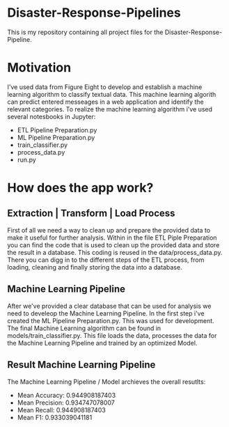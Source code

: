 # Disaster-Response-Pipelines

This is my repository containing all project files for the Disaster-Response-Pipeline.

# Motivation

I've used data from Figure Eight to develop and establish a machine learning algorithm to classify textual data. This machine learning algorith 
can predict entered messeages in a web application and identify the relevant categories. To realize the machine learning algorithm i've used several notesbooks in Jupyter:

* ETL Pipeline Preparation.py
* ML Pipeline Preparation.py
* train_classifier.py
* process_data.py
* run.py

# How does the app work?

## Extraction | Transform | Load Process

First of all we need a way to clean up and prepare the provided data to make it useful for further analysis. Within in the file ETL Piple Preparation you can find the code that is used to clean up the provided data and store the result in a database. This coding is reused in the data/process_data.py. There you can digg in to the different steps of the ETL process, from loading, cleaning and finally storing the data into a database.

## Machine Learning Pipeline

After we've provided a clear database that can be used for analysis we need to develeop the Machine Learning Pipeline. In the first step i've created the ML Pipeline Preparation.py. This was used for development. The final Machine Learning algorithm can be found in models/train_classifier.py. This file loads the data, processes the data for the Machine Learning Pipeline and trained by an optimized Model. 

## Result Machine Learning Pipeline

The Machine Learning Pipeline / Model archieves the overall resutlts:
* Mean Accuracy: 0.944908187403
* Mean Precision: 0.934747078007
* Mean Recall: 0.944908187403
* Mean F1: 0.933039041181



